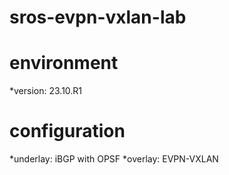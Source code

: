 # sros-evpn-vxlan-lab

# environment
*version: 23.10.R1

# configuration
*underlay: iBGP with OPSF
*overlay: EVPN-VXLAN
